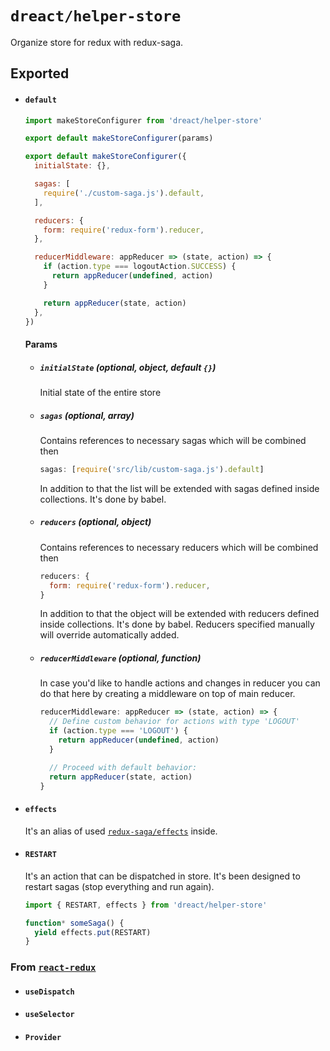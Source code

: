 # `dreact/helper-store`

Organize store for redux with redux-saga.

## Exported

- #### `default`

  ```jsx
  import makeStoreConfigurer from 'dreact/helper-store'

  export default makeStoreConfigurer(params)

  export default makeStoreConfigurer({
    initialState: {},

    sagas: [
      require('./custom-saga.js').default,
    ],

    reducers: {
      form: require('redux-form').reducer,
    },

    reducerMiddleware: appReducer => (state, action) => {
      if (action.type === logoutAction.SUCCESS) {
        return appReducer(undefined, action)
      }

      return appReducer(state, action)
    },
  })
  ```

  #### Params

  - ##### `initialState` (optional, object, default `{}`)

    Initial state of the entire store

  - ##### `sagas` (optional, array)

    Contains references to necessary sagas which will be combined then

    ```jsx
    sagas: [require('src/lib/custom-saga.js').default]
    ```

    In addition to that the list will be extended with sagas defined inside collections. It's done by babel.

  - ##### `reducers` (optional, object)

    Contains references to necessary reducers which will be combined then

    ```jsx
    reducers: {
      form: require('redux-form').reducer,
    }
    ```

    In addition to that the object will be extended with reducers defined inside collections. It's done by babel. Reducers specified manually will override automatically added.

  - ##### `reducerMiddleware` (optional, function)

    In case you'd like to handle actions and changes in reducer you can do that here by creating a middleware on top of main reducer.

    ```jsx
    reducerMiddleware: appReducer => (state, action) => {
      // Define custom behavior for actions with type 'LOGOUT'
      if (action.type === 'LOGOUT') {
        return appReducer(undefined, action)
      }

      // Proceed with default behavior:
      return appReducer(state, action)
    }
    ```

- #### `effects`

  It's an alias of used [`redux-saga/effects`](https://redux-saga.js.org/docs/api/) inside.

- #### `RESTART`

  It's an action that can be dispatched in store. It's been designed to restart sagas (stop everything and run again).

  ```jsx
  import { RESTART, effects } from 'dreact/helper-store'

  function* someSaga() {
    yield effects.put(RESTART)
  }
  ```

### From [`react-redux`](https://github.com/reduxjs/react-redux)

- #### `useDispatch`
- #### `useSelector`
- #### `Provider`
